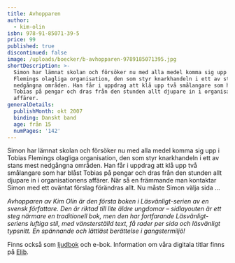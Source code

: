 ```yaml
---
title: Avhopparen
author:
  - kim-olin
isbn: 978-91-85071-39-5
price: 99
published: true
discontinued: false
image: /uploads/boecker/b-avhopparen-9789185071395.jpg
shortDescription: >-
  Simon har lämnat skolan och försöker nu med alla medel komma sig upp i Tobias
  Flemings olagliga organisation, den som styr knarkhandeln i ett av stans mest
  nedgångna områden. Han får i uppdrag att klå upp två smålangare som har blåst
  Tobias på pengar och dras från den stunden allt djupare in i organisationens
  affärer.
generalDetails:
  publishMonth: okt 2007
  binding: Danskt band
  age: från 15
  numPages: '142'
---
```


Simon har lämnat skolan och försöker nu med alla medel komma sig upp i Tobias Flemings olagliga organisation, den som styr knarkhandeln i ett av stans mest nedgångna områden. Han får i uppdrag att klå upp två smålangare som har blåst Tobias på pengar och dras från den stunden allt djupare in i organisationens affärer. När så en främmande man kontaktar Simon med ett oväntat förslag förändras allt. Nu måste Simon välja sida …

_Avhopparen av Kim Olin är den första boken i Läsvänligt-serien av en svensk författare. Den är riktad till lite äldre ungdomar – sidlayouten är ett steg närmare en traditionell bok, men den har fortfarande Läsvänligt-seriens luftiga stil, med vänsterställd text, få rader per sida och läsvänligt typsnitt. En spännande och lättläst berättelse i gangstermiljö!_

Finns också som [ljudbok](boecker.html?page=shop.product_details&flypage=flypage_argasso.tpl&product_id=109&category_id=22) och e-bok. Information om våra digitala titlar finns på [Elib](http://elib.se/ebook_publisher_titles.asp?id=88&type=1).
